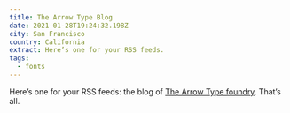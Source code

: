 ```yaml
---
title: The Arrow Type Blog
date: 2021-01-28T19:24:32.198Z
city: San Francisco
country: California
extract: Here’s one for your RSS feeds.
tags:
  - fonts
---
```


Here’s one for your RSS feeds: the blog of [The Arrow Type foundry](https://blog.arrowtype.com/). That’s all.
